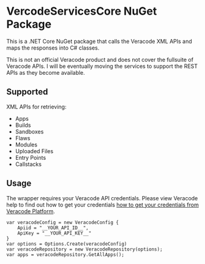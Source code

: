 # VercodeServicesCore NuGet Package

This is a .NET Core NuGet package that calls the Veracode XML APIs and maps the responses into C# classes.

This is not an official Veracode product and does not cover the fullsuite of Veracode APIs. I will be eventually moving the services to support the REST APIs as they become available.

## Supported
XML APIs for retrieving:
- Apps
- Builds
- Sandboxes
- Flaws
- Modules
- Uploaded Files
- Entry Points
- Callstacks

## Usage

The wrapper requires your Veracode API credentials. Please view Veracode help to find out how to get your credentials 
[how to get your credentials from Veracode Platform](https://help.veracode.com/reader/JVdG5ruGOiJnRpaJmQVCSQ/CzrWjLoJABEwD1Tozaqciw).

```
var veracodeConfig = new VeracodeConfig {
    Apiid = "__YOUR_API_ID__",
    ApiKey = "__YOUR_API_KEY__"
}
var options = Options.Create(veracodeConfig)
var veracodeRepository = new VeracodeRepository(options);
var apps = veracodeRepository.GetAllApps();

```





